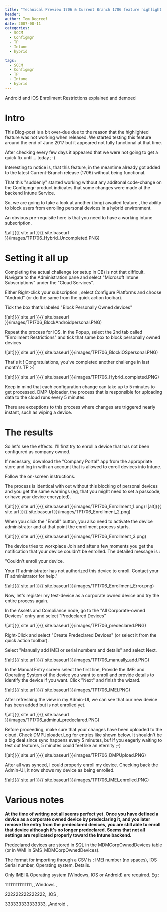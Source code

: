 ```yaml
---
title: "Technical Preview 1706 & Current Branch 1706 feature highlight : Android and iOS Enrollment Restrictions"
header:
author: Tom Degreef
date: 2007-08-11
categories:
  - SCCM
  - Configmgr
  - TP
  - Intune
  - hybrid

tags:
  - SCCM
  - Configmgr
  - TP
  - Intune
  - hybrid
---
```


Android and iOS Enrollment Restrictions explained and demoed

# Intro #

This Blog-post is a bit over-due due to the reason that the highlighted feature was not working when released.
We started testing this feature around the end of June 2017 but it appeared not fully functional at that time.

After checking every few days it appeared that we were not going to get a quick fix until... today ;-)

Interesting to notice is, that this feature, in the meantime already got added to the latest Current-Branch release (1706) without being functional.

That this "suddenly" started working without any additonal code-change on the Configmgr-product indicates that some changes were made at the backend Intune Service.

So, we are going to take a look at another (long) awaited feature , the ability to block users from enrolling personal devices in a hybrid environment.

An obvious pre-requisite here is that you need to have a working intune subscription.

![alt]({{ site.url }}{{ site.baseurl }}/images/TP1706_Hybrid_Uncompleted.PNG)

# Setting it all up #

Completing the actual challenge (or setup in CB) is not that difficult. Navigate to the Administration pane and select "Microsoft Intune Subscriptions" under the "Cloud Services".

Either Right-click your subscription , select Configure Platforms and choose "Android" (or do the same from the quick action toolbar).

Tick the box that's labeled "Block Personally Owned devices"


![alt]({{ site.url }}{{ site.baseurl }}/images/TP1706_BlockAndroidpersonal.PNG)

Repeat the process for iOS. in the Popup, select the 2nd tab called "Enrollment Restrictions" and tick that same box to block personally owned devices

![alt]({{ site.url }}{{ site.baseurl }}/images/TP1706_BlockiOSpersonal.PNG)

That's it ! Congratulations, you've completed another challenge in last month's TP :-)

![alt]({{ site.url }}{{ site.baseurl }}/images/TP1706_Hybrid_completed.PNG)

Keep in mind that each configuration change can take up to 5 minutes to get processed. DMP-Uploader, the process that is responsible for uploading data to the cloud runs every 5 minutes.

There are exceptions to this process where changes are triggered nearly instant, such as wiping a device.


# The results #

So let's see the effects. I'll first try to enroll a device that has not been configured as company owned.

If necessary, download the "Company Portal" app from the appropriate store and log in with an account that is allowed to enroll devices into Intune.

Follow the on-screen instructions.

The process is identical with out without this blocking of personal devices and you get the same warnings (eg, that you might need to set a passcode, or have your device encrypted).

![alt]({{ site.url }}{{ site.baseurl }}/images/TP1706_Enrollment_1.png)
![alt]({{ site.url }}{{ site.baseurl }}/images/TP1706_Enrollment_2.png)

When you click the "Enroll" button, you also need to activate the device administrator and at that point the enrollment process starts.

![alt]({{ site.url }}{{ site.baseurl }}/images/TP1706_Enrollment_3.png)

The device tries to workplace Join and after a few moments you get the notification that your device couldn't be enrolled. The detailed message is :

"Couldn't enroll your device.

Your IT administrator has not authorized this device to enroll. Contact your IT administrator for help."

![alt]({{ site.url }}{{ site.baseurl }}/images/TP1706_Enrollment_Error.png)

Now, let's register my test-device as a corporate owned device and try the entire process again.

In the Assets and Compliance node, go to the "All Corporate-owned Devices" entry and select "Predeclared Devices"

![alt]({{ site.url }}{{ site.baseurl }}/images/TP1706_predeclared.PNG)

Right-Click and select "Create Predeclared Devices" (or select it from the quick action toolbar).

Select "Manually add IMEI or serial numbers and details" and select Next.

![alt]({{ site.url }}{{ site.baseurl }}/images/TP1706_manually_add.PNG)

In the Manual Entry screen select the first line, Provide the IMEI and Operating System of the device you want to enroll and provide details to identify the device if you want.
Click "Next" and finish the wizard.

![alt]({{ site.url }}{{ site.baseurl }}/images/TP1706_IMEI.PNG)

After refreshing the view in my Admin-UI, we can see that our new device has been added but is not enrolled yet.

![alt]({{ site.url }}{{ site.baseurl }}/images/TP1706_adminui_predeclared.PNG)

Before proceeding, make sure that your changes have been uploaded to the cloud. Check DMPUploader.Log for entries like shown below.
It shouldn't be a big deal since sync happens every 5 minutes, buf if you eagerly waiting to test out features, 5 minutes could feel like an eternity ;-)

![alt]({{ site.url }}{{ site.baseurl }}/images/TP1706_DMPUpload.PNG)

After all was synced, I could properly enroll my device.
Checking back the Admin-UI, it now shows my device as being enrolled.

![alt]({{ site.url }}{{ site.baseurl }}/images/TP1706_IMEI_enrolled.PNG)


# Various notes #

**At the time of writing not all seems perfect yet. Once you have defined a device as a corporate owned device by predeclaring it, and you later remove the entry from the predeclared devices, you are still able to enroll that device although it's no longer predeclared. Seems that not all settings are replicated properly toward the Intune backend.**


Predeclared devices are stored in SQL in the MDMCorpOwnedDevices table (or in WMI in SMS_MDMCorpOwnedDevices).

The format for importing through a CSV is : IMEI number (no spaces), IOS Serial number, Operating system, Details.

Only IMEI & Operating system (Windows, IOS or Android) are required. Eg :

111111111111111, ,Windows ,

222222222222222, ,IOS ,

333333333333333, ,Android ,
